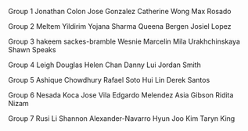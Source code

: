 Group 1	
	Jonathan Colon
	Jose Gonzalez
	Catherine Wong
	Max Rosado
	
Group 2	
	Meltem Yildirim
	Yojana Sharma
	Queena Bergen
	Josiel  Lopez
	
Group 3	
	hakeem sackes-bramble
	Wesnie Marcelin
	Mila Urakhchinskaya
	Shawn Speaks
	
Group 4	
	Leigh Douglas
	Helen Chan
	Danny Lui
	Jordan Smith
	
Group 5	
	Ashique Chowdhury
	Rafael Soto
	Hui Lin
	Derek Santos
	
Group 6	
	Nesada Koca
	Jose Vila
	Edgardo Melendez
	Asia Gibson
	Ridita Nizam
	
Group 7	
	Rusi Li
	Shannon Alexander-Navarro
	Hyun Joo Kim
	Taryn King
